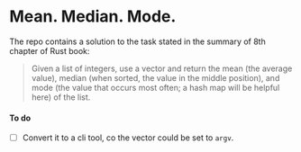 # Mean. Median. Mode.

The repo contains a solution to the task stated in the summary of 8th chapter of Rust book:

> Given a list of integers, use a vector and return the mean (the average value), median (when sorted, the value in the middle position), and mode (the value that occurs most often; a hash map will be helpful here) of the list.

#### To do

- [ ] Convert it to a cli tool, co the vector could be set to `argv`.

